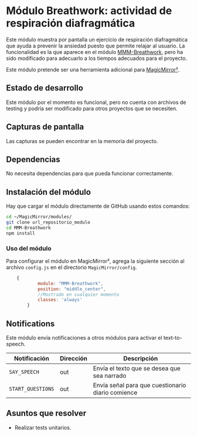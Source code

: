 # Módulo Breathwork: actividad de respiración diafragmática

Este módulo muestra por pantalla un ejercicio de respiración diafragmática que ayuda a prevenir la ansiedad puesto que permite relajar al usuario. La funcionalidad es la que aparece en el módulo [MMM-Breathwork](https://github.com/yashatgit/MMM-Breathwork), pero ha sido modificado para adecuarlo a los tiempos adecuados para el proyecto.

Este módulo pretende ser una herramienta adicional para [MagicMirror²](https://magicmirror.builders/).

## Estado de desarrollo

Este módulo por el momento es funcional, pero no cuenta con archivos de testing y podría ser modificado para otros proyectos que se necesiten.

## Capturas de pantalla

Las capturas se pueden encontrar en la memoria del proyecto.

## Dependencias

No necesita dependencias para que pueda funcionar correctamente.

## Instalación del módulo
Hay que cargar el módulo directamente de GitHub usando estos comandos:

```sh
cd ~/MagicMirror/modules/
git clone url_repositorio_modulo
cd MMM-Breathwork
npm install
```

### Uso del módulo

Para configurar el módulo en MagicMirror², agrega la siguiente sección al archivo `config.js` en el directorio `MagicMirror/config`.

```js
    {
			module: "MMM-Breathwork",
			position: "middle_center",
			//Mostrado en cualquier momento
			classes: 'always'
		}
```

## Notifications

Este módulo envía notificaciones a otros módulos para activar el text-to-speech.

| Notificación          | Dirección | Descripción                                            |
| --------------------- | --------- | ------------------------------------------------------ |
| `SAY_SPEECH`          | out       | Envía el texto que se desea que sea narrado            |
| `START_QUESTIONS`     | out       | Envía señal para que cuestionario diario comience      |

## Asuntos que resolver

- Realizar tests unitarios.
